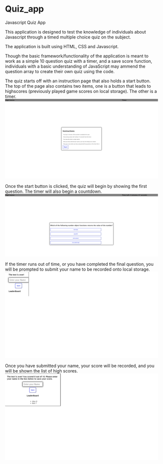 # Quiz_app
Javascript Quiz App

This application is designed to test the knowledge of individuals about Javascript through a timed multiple choice quiz on the subject.

The application is built using HTML, CSS and Javascript.

Though the basic framework/functionality of the application is meant to work as a simple 10 question quiz with a timer, and a save score function, individuals with a basic understanding of JavaScript may ammend the question array to create their own quiz using the code.

The quiz starts off with an instruction page that also holds a start button.
The top of the page also contains two items, one is a button that leads to highscores (previously played game scores on local storage). The other is a timer.
![screenshot of instructions](/Assets/images/intro_page.png)

Once the start button is clicked, the quiz will begin by showing the first question. The timer will also begin a countdown.
![quiz has begun](/Assets/images/quiz_questions.png)

If the timer runs out of time, or you have completed the final question, you will be prompted to submit your name to be recorded onto local storage.
![saving your score](/Assets/images/save_score.png)

Once you have submitted your name, your score will be recorded, and you will be shown the list of high scores.
![leaderboard](/Assets/images/leaderboard.png)
